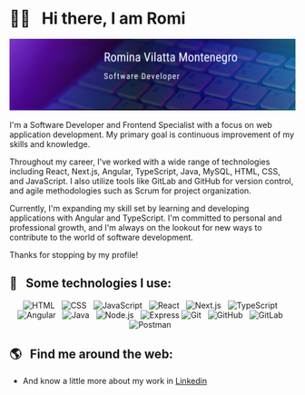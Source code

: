 # 👋🏻 &nbsp;&nbsp;Hi there, I am Romi
<p align="center">
<img src="https://github.com/VilattaRomina/VilattaRomina/blob/main/coverB.png" alt="banner">
 </p>

 I'm a Software Developer and Frontend Specialist with a focus on web application development. My primary goal is continuous improvement of my skills and knowledge.

Throughout my career, I've worked with a wide range of technologies including React, Next.js, Angular, TypeScript, Java, MySQL, HTML, CSS, and JavaScript. I also utilize tools like GitLab and GitHub for version control, and agile methodologies such as Scrum for project organization.

Currently, I'm expanding my skill set by learning and developing applications with Angular and TypeScript. I'm committed to personal and professional growth, and I'm always on the lookout for new ways to contribute to the world of software development.

Thanks for stopping by my profile!

<!-- 👩🏻‍💻 &nbsp;&nbsp;I'm currently working as an Academic Coach at <a href="https://www.platzi.com">@Platzi</a>. -->

## 🎯 &nbsp;&nbsp;Some technologies I use:
<p align="center">
  <img src="https://img.shields.io/badge/HTML5-E34F26?style=for-the-badge&logo=html5&logoColor=white" alt="HTML" />&nbsp;&nbsp;
  <img src="https://img.shields.io/badge/CSS3-1572B6?style=for-the-badge&logo=css3&logoColor=white" alt="CSS" />&nbsp;&nbsp;
  <img src="https://img.shields.io/badge/JavaScript-323330?style=for-the-badge&logo=javascript&logoColor=F7DF1E" alt="JavaScript" />&nbsp;&nbsp;
  <img src="https://img.shields.io/badge/React-61DAFB?style=for-the-badge&logo=react&logoColor=323330" alt="React" />&nbsp;&nbsp;
  <img src="https://img.shields.io/badge/Next.js-000000?style=for-the-badge&logo=next.js&logoColor=white" alt="Next.js" />&nbsp;&nbsp;
  <img src="https://img.shields.io/badge/TypeScript-007ACC?style=for-the-badge&logo=typescript&logoColor=white" alt="TypeScript" />&nbsp;&nbsp;
  <img src="https://img.shields.io/badge/Angular-DD0031?style=for-the-badge&logo=angular&logoColor=white" alt="Angular" />&nbsp;&nbsp;
  <img src="https://img.shields.io/badge/Java-007396?style=for-the-badge&logo=java&logoColor=white" alt="Java" />&nbsp;&nbsp;
 <img src="https://img.shields.io/badge/Node.js-339933?style=for-the-badge&logo=node.js&logoColor=white" alt="Node.js" />&nbsp;&nbsp;
  <img src="https://img.shields.io/badge/Express-000000?style=for-the-badge&logo=express&logoColor=white" alt="Express" />
  <img src="https://img.shields.io/badge/Git-F05032?style=for-the-badge&logo=git&logoColor=white" alt="Git" />&nbsp;&nbsp;
  <img src="https://img.shields.io/badge/GitHub-181717?style=for-the-badge&logo=github&logoColor=white" alt="GitHub" />&nbsp;&nbsp;
  <img src="https://img.shields.io/badge/GitLab-FCA121?style=for-the-badge&logo=gitlab&logoColor=white" alt="GitLab" />&nbsp;&nbsp;
  <img src="https://img.shields.io/badge/Postman-FF6C37?style=for-the-badge&logo=postman&logoColor=white" alt="Postman" />&nbsp;&nbsp;
</p>


## 🌎 &nbsp;&nbsp;Find me around the web:
- And know a little more about my work in <a href="https://www.linkedin.com/in/rominavilattamontenegro/">Linkedin</a>



